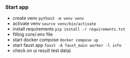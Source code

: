 ### Start app

 - create venv `python3 -m venv venv`
 - activate venv `source venv/bin/activate`
 - install requirements `pip install -r requirements.txt`
 - filling core/.env file
 - start docker compose `docker compose up`
 - start faust app `faust -A faust_main worker -l info`
 - check on ui result test data)